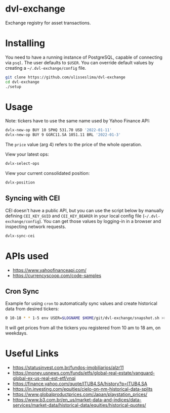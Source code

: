# dvl-exchange
Exchange registry for asset transactions.

# Installing
You need to have a running instance of PostgreSQL, capable of connecting via `psql`. The user defaults to `$USER`. You can override default values by creating a `~/.dvl-exchange/config` file.

```bash
git clone https://github.com/ulisseslima/dvl-exchange
cd dvl-exchange
./setup
```

# Usage
Note: tickers have to use the same name used by Yahoo Finance API:
```bash
dvlx-new-op BUY 10 SPHQ 531.70 USD '2022-01-11'
dvlx-new-op BUY 9 GGRC11.SA 1051.11 BRL '2022-01-3'
```
The `price` value (arg 4) refers to the price of the whole operation.

View your latest ops:
```bash
dvlx-select-ops
```

View your current consolidated position:
```bash
dvlx-position
```

## Syncing with CEI
CEI doesn't have a public API, but you can use the script below by manually defining `CEI_KEY_GUID` and `CEI_KEY_BEARER` in your local config file (`~/.dvl-exchange/config`). You can get those values by logging-in in a browser and inspecting network requests. 

```bash
dvlx-sync-cei
```

# APIs used
* https://www.yahoofinanceapi.com/
* https://currencyscoop.com/code-samples

## Cron Sync
Example for using `cron` to automatically sync values and create historical data from desired tickers:
```bash
0 10-18 * * 1-5 env USER=$LOGNAME $HOME/git/dvl-exchange/snapshot.sh >> /tmp/general.log
```

It will get prices from all the tickers you registered from 10 am to 18 am, on weekdays.

# Useful Links
* https://statusinvest.com.br/fundos-imobiliarios/alzr11
* https://money.usnews.com/funds/etfs/global-real-estate/vanguard-global-ex-us-real-est-etf/vnqi
* https://finance.yahoo.com/quote/ITUB4.SA/history?p=ITUB4.SA
* https://in.investing.com/equities/cielo-on-nm-historical-data-splits
* https://www.globalproductprices.com/Japan/playstation_prices/
* https://www.b3.com.br/en_us/market-data-and-indices/data-services/market-data/historical-data/equities/historical-quotes/